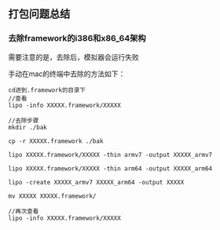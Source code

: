 ## 打包问题总结

### 去除framework的i386和x86_64架构

需要注意的是，去除后，模拟器会运行失败

手动在mac的终端中去除的方法如下：

```
cd进到.framework的目录下
//查看
lipo -info XXXXX.framework/XXXXX

//去除步骤
mkdir ./bak

cp -r XXXXX.framework ./bak

lipo XXXXX.framework/XXXXX -thin armv7 -output XXXXX_armv7

lipo XXXXX.framework/XXXXX -thin arm64 -output XXXXX_arm64

lipo -create XXXXX_armv7 XXXXX_arm64 -output XXXXX

mv XXXXX XXXXX.framework/

//再次查看
lipo -info XXXXX.framework/XXXXX

```
